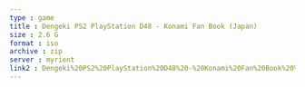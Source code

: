 ```yaml
---
type : game
title : Dengeki PS2 PlayStation D48 - Konami Fan Book (Japan)
size : 2.6 G
format : iso
archive : zip
server : myrient
link2 : Dengeki%20PS2%20PlayStation%20D48%20-%20Konami%20Fan%20Book%20%28Japan%29
---
```

